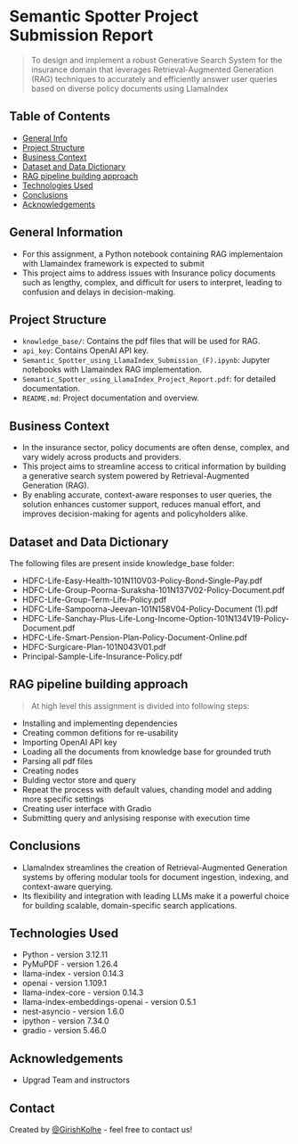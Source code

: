 # Semantic Spotter Project Submission Report 
> To design and implement a robust Generative Search System for the insurance domain that leverages Retrieval-Augmented Generation (RAG) techniques to accurately and efficiently answer user queries based on diverse policy documents using LlamaIndex

## Table of Contents
* [General Info](#general-information)
* [Project Structure](#project-structure)
* [Business Context](#business-context)
* [Dataset and Data Dictionary](#dataset-and-data-dictionary)
* [RAG pipeline building approach](#rag-pipeline-building-approach)
* [Technologies Used](#technologies-used)
* [Conclusions](#conclusions)
* [Acknowledgements](#acknowledgements)

## General Information
- For this assignment, a Python notebook containing RAG implementaion with Llamaindex framework is expected to submit
- This project aims to address issues with Insurance policy documents such as lengthy, complex, and difficult for users to interpret, leading to confusion and delays in decision-making.

## Project Structure
- `knowledge_base/`: Contains the pdf files that will be used for RAG.
- `api_key`: Contains OpenAI API key.
- `Semantic_Spotter_using_LlamaIndex_Submission_(F).ipynb`: Jupyter notebooks with Llamaindex RAG implementation.
- `Semantic_Spotter_using_LlamaIndex_Project_Report.pdf`: for detailed documentation.
- `README.md`: Project documentation and overview.

## Business Context
- In the insurance sector, policy documents are often dense, complex, and vary widely across products and providers.  
- This project aims to streamline access to critical information by building a generative search system powered by Retrieval-Augmented Generation (RAG). 
- By enabling accurate, context-aware responses to user queries, the solution enhances customer support, reduces manual effort, and improves decision-making for agents and policyholders alike.

## Dataset and Data Dictionary
The following files are present inside knowledge_base folder:
- HDFC-Life-Easy-Health-101N110V03-Policy-Bond-Single-Pay.pdf
- HDFC-Life-Group-Poorna-Suraksha-101N137V02-Policy-Document.pdf
- HDFC-Life-Group-Term-Life-Policy.pdf
- HDFC-Life-Sampoorna-Jeevan-101N158V04-Policy-Document (1).pdf
- HDFC-Life-Sanchay-Plus-Life-Long-Income-Option-101N134V19-Policy-Document.pdf
- HDFC-Life-Smart-Pension-Plan-Policy-Document-Online.pdf
- HDFC-Surgicare-Plan-101N043V01.pdf
- Principal-Sample-Life-Insurance-Policy.pdf

## RAG pipeline building approach
> At high level this assignment is divided into following steps:
- Installing and implementing dependencies
- Creating common defitions for re-usability 
- Importing OpenAI API key 
- Loading all the documents from knowledge base for grounded truth
- Parsing all pdf files
- Creating nodes
- Bulding vector store and query
- Repeat the process with default values, chanding model and adding more specific settings
- Creating user interface with Gradio
- Submitting query and anlysising response with execution time

## Conclusions
- LlamaIndex streamlines the creation of Retrieval-Augmented Generation systems by offering modular tools for document ingestion, indexing, and context-aware querying. 
- Its flexibility and integration with leading LLMs make it a powerful choice for building scalable, domain-specific search applications.


## Technologies Used
- Python - version 3.12.11
- PyMuPDF - version 1.26.4
- llama-index - version 0.14.3
- openai - version 1.109.1
- llama-index-core - version 0.14.3
- llama-index-embeddings-openai - version 0.5.1
- nest-asyncio - version 1.6.0
- ipython - version 7.34.0
- gradio - version 5.46.0
                           
## Acknowledgements
- Upgrad Team and instructors

## Contact
Created by [@GirishKolhe](https://github.com/GirishKolhe) - feel free to contact us!
